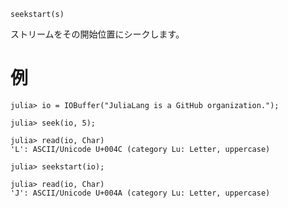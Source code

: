 ```
seekstart(s)
```

ストリームをその開始位置にシークします。

# 例

```jldoctest
julia> io = IOBuffer("JuliaLang is a GitHub organization.");

julia> seek(io, 5);

julia> read(io, Char)
'L': ASCII/Unicode U+004C (category Lu: Letter, uppercase)

julia> seekstart(io);

julia> read(io, Char)
'J': ASCII/Unicode U+004A (category Lu: Letter, uppercase)
```
